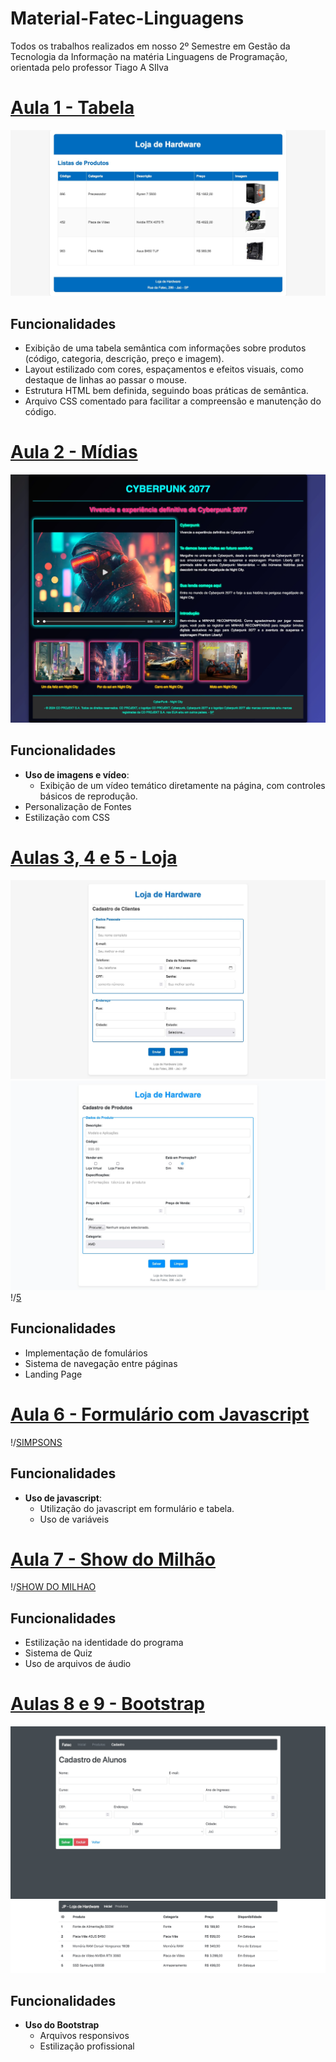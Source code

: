 # Material-Fatec-Linguagens
Todos os trabalhos realizados em nosso 2º Semestre em Gestão da Tecnologia da Informação na matéria Linguagens de Programação, orientada pelo professor Tiago A SIlva

# [Aula 1 - Tabela](https://github.com/caioba7777/Material-Fatec-Linguagens/tree/main/01-Tabela)
![TABELA](https://github.com/caioba7777/Material-Fatec-Linguagens/blob/main/imagens/1.jpeg?raw=true)

## Funcionalidades
- Exibição de uma tabela semântica com informações sobre produtos (código, categoria, descrição, preço e imagem).
- Layout estilizado com cores, espaçamentos e efeitos visuais, como destaque de linhas ao passar o mouse.
- Estrutura HTML bem definida, seguindo boas práticas de semântica.
- Arquivo CSS comentado para facilitar a compreensão e manutenção do código.


# [Aula 2 - Mídias](https://github.com/caioba7777/Material-Fatec-Linguagens/tree/main/02-Img_e_Video)
![SITE](https://github.com/caioba7777/Material-Fatec-Linguagens/blob/main/imagens/2.jpeg?raw=true)

## Funcionalidades
- **Uso de imagens e vídeo**:
  - Exibição de um vídeo temático diretamente na página, com controles básicos de reprodução.
- Personalização de Fontes
- Estilização com CSS
  

# [Aulas 3, 4 e 5 - Loja](https://github.com/caioba7777/Material-Fatec-Linguagens/tree/main/03-Form_Clientes)
![3](https://github.com/caioba7777/Material-Fatec-Linguagens/blob/main/imagens/3.jpeg?raw=true)
![4](https://github.com/caioba7777/Material-Fatec-Linguagens/blob/main/imagens/4.jpeg?raw=true)
!/[5](https://github.com/caioba7777/Material-Fatec-Linguagens/blob/main/imagens/2.jpeg?raw=true)

## Funcionalidades
- Implementação de fomulários
- Sistema de navegação entre páginas 
- Landing Page


# [Aula 6 - Formulário com Javascript](https://github.com/caioba7777/Material-Fatec-Linguagens/tree/main/06-Cadastro_Javascript)
!/[SIMPSONS](https://github.com/caioba7777/Material-Fatec-Linguagens/blob/main/imagens/2.jpeg?raw=true)

## Funcionalidades
- **Uso de javascript**:
  - Utilização do javascript em formulário e tabela.
  - Uso de variáveis
 
# [Aula 7 - Show do Milhão](https://github.com/caioba7777/Material-Fatec-Linguagens/tree/main/07-Show_do_Milhao)
!/[SHOW DO MILHAO](https://github.com/caioba7777/Material-Fatec-Linguagens/blob/main/imagens/2.jpeg?raw=true)

## Funcionalidades
- Estilização na identidade do programa
- Sistema de Quiz
- Uso de arquivos de áudio

# [Aulas 8 e 9 - Bootstrap](https://github.com/caioba7777/Material-Fatec-Linguagens/tree/main/08-Form_Bootstrap)
![8](https://github.com/caioba7777/Material-Fatec-Linguagens/blob/main/imagens/8.jpeg?raw=true)
![9](https://github.com/caioba7777/Material-Fatec-Linguagens/blob/main/imagens/9.jpeg?raw=true)

## Funcionalidades
- **Uso do Bootstrap**
  - Arquivos responsivos
  - Estilização profissional 
